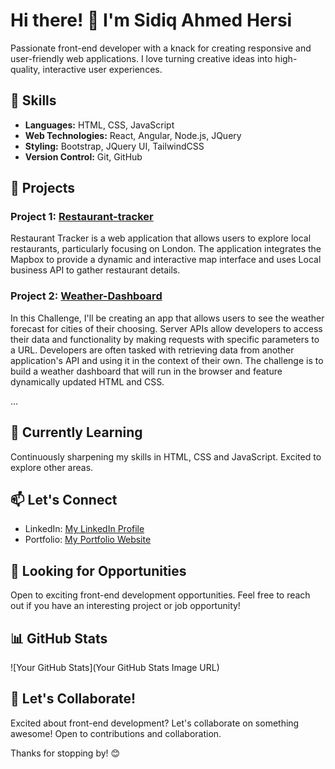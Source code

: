 # Hi there! 👋 I'm Sidiq Ahmed Hersi

Passionate front-end developer with a knack for creating responsive and user-friendly web applications. I love turning creative ideas into high-quality, interactive user experiences.

## 🚀 Skills

- **Languages:** HTML, CSS, JavaScript
- **Web Technologies:** React, Angular, Node.js, JQuery
- **Styling:** Bootstrap, JQuery UI, TailwindCSS
- **Version Control:** Git, GitHub

## 💼 Projects

### Project 1: [Restaurant-tracker ](https://github.com/Sidiq96/restaurant-tracker)

Restaurant Tracker is a web application that allows users to explore local restaurants, particularly focusing on London. The application integrates the Mapbox to provide a 
dynamic and interactive map interface and uses Local business API to gather restaurant details.

### Project 2: [Weather-Dashboard](https://github.com/Sidiq96/Weather-Dashboard)

In this Challenge, I'll be creating an app that allows users to see the weather forecast for cities of their choosing. Server APIs allow developers to access their data and functionality by making requests with specific parameters to a URL. Developers are often tasked with retrieving data from another application's API and using it in the context of their own. 
The challenge is to build a weather dashboard that will run in the browser and feature dynamically updated HTML and CSS.

...

## 🌱 Currently Learning

Continuously sharpening my skills in HTML, CSS and JavaScript. Excited to explore other areas.

## 📫 Let's Connect

- LinkedIn: [My LinkedIn Profile](https://uk.linkedin.com/in/sidiq-hersi-471437115)
- Portfolio: [My Portfolio Website](https://sidiq96.github.io/Sidiq_Portfolio/)

## 👀 Looking for Opportunities

Open to exciting front-end development opportunities. Feel free to reach out if you have an interesting project or job opportunity!

## 📊 GitHub Stats

![Your GitHub Stats](Your GitHub Stats Image URL)



## 🎉 Let's Collaborate!

Excited about front-end development? Let's collaborate on something awesome! Open to contributions and collaboration.

Thanks for stopping by! 😊
